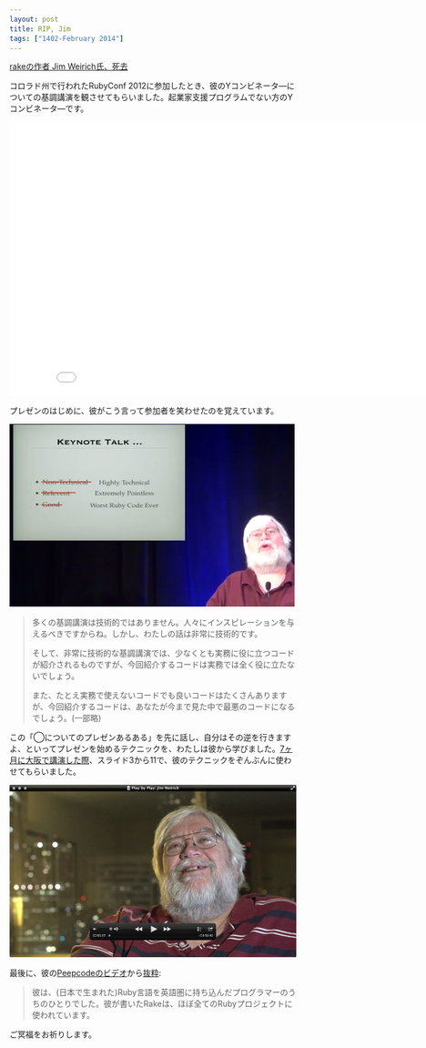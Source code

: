 ```yaml
---
layout: post
title: RIP, Jim
tags: ["1402-February 2014"]
---
```


[rakeの作者 Jim Weirich氏、死去](http://tech.a-listers.jp/2014/02/20/creator-of-rake-has-left/)

コロラド州で行われたRubyConf 2012に参加したとき、彼のYコンビネータ―についての基調講演を観させてもらいました。起業家支援プログラムでない方のYコンビネータ―です。

<iframe width="853" height="480" src="//www.youtube.com/embed/FITJMJjASUs?rel=0" frameborder="0" allowfullscreen></iframe><br>

プレゼンのはじめに、彼がこう言って参加者を笑わせたのを覚えています。

![](/assets/images/rip-jim/presentation.png)

> 多くの基調講演は技術的ではありません。人々にインスピレーションを与えるべきですからね。しかし、わたしの話は非常に技術的です。
>
> そして、非常に技術的な基調講演では、少なくとも実務に役に立つコードが紹介されるものですが、今回紹介するコードは実務では全く役に立たないでしょう。
>
> また、たとえ実務で使えないコードでも良いコードはたくさんありますが、今回紹介するコードは、あなたが今まで見た中で最悪のコードになるでしょう。(一部略)

この「◯についてのプレゼンあるある」を先に話し、自分はその逆を行きますよ、といってプレゼンを始めるテクニックを、わたしは彼から学びました。[7ヶ月に大阪で講演した際](http://naze.chibicode.com/moocs/)、スライド3から11で、彼のテクニックをぞんぶんに使わせてもらいました。

![](/assets/images/rip-jim/peepcode.png)

最後に、彼の[Peepcodeのビデオ](https://peepcode.com/products/play-by-play-jimweirich-ruby)から[抜粋](https://peepcode.com/system/uploads/2012/peepcode-jimweirich-preview.mov):

> 彼は、(日本で生まれた)Ruby言語を英語圏に持ち込んだプログラマーのうちのひとりでした。彼が書いたRakeは、ほぼ全てのRubyプロジェクトに使われています。

ご冥福をお祈りします。
